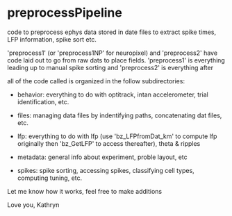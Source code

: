 # preprocessPipeline
code to preprocess ephys data stored in date files to extract spike times, LFP information, spike sort etc.

'preprocess1' (or 'preprocess1NP' for neuropixel) and 'preprocess2' have code laid out to go from raw dats to place fields.
'preprocess1' is everything leading up to manual spike sorting and 'preprocess2' is everything after

all of the code called is organized in the follow subdirectories:

- behavior: everything to do with optitrack, intan accelerometer, trial identification, etc.

- files: managing data files by indentifying paths, concatenating dat files, etc.

- lfp: everything to do with lfp (use 'bz_LFPfromDat_km' to compute lfp originally then 'bz_GetLFP' to access thereafter), theta & ripples

- metadata: general info about experiment, proble layout, etc

- spikes: spike sorting, accessing spikes, classifying cell types, computing tuning, etc.

Let me know how it works, feel free to make additions

Love you,
Kathryn
